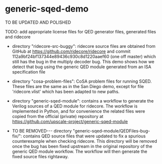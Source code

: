 # generic-sqed-demo

TO BE UPDATED AND POLISHED

TODO: add appropriate license files for QED generator files, generated files and ridecore

- directory "ridecore-src-buggy": ridecore source files are obtained
  from GitHub at https://github.com/ridecore/ridecore and commit
  112a9bf24bf137344e89436c930c8d1220aaef60 (one off master) which
  still has the bug in the multiply decoder bug. This demo shows how
  we detect that bug using the generic QED module generated from an
  ISA specification file

- directory "cosa-problem-files": CoSA problem files for running
  SQED. These files are the same as in the San Diego demo, except for
  file 'ridecore.vlist' which has been adapted to new paths.

- directory "generic-sqed-module": contains a workflow to generate the
  Verilog sources of a QED module for ridecore. The workflow is
  implemented in Python, and for convenience the related files were copied
  from the official (private) repository at
  https://github.com/upscale-project/generic-sqed-module

- TO BE REMOVED--- directory "generic-sqed-module/QEDFiles-bug-fix/":
  contains QED source files that were updated to fix a spurious
  counterexample when checking ridecore. This directory will be
  removed once the bug has been fixed upstream in the original
  repository of the generic QED module workflow. The workflow will
  then generate the fixed source files rightaway.

